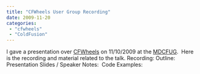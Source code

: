 ```yaml
---
title: "CFWheels User Group Recording"
date: 2009-11-20
categories: 
 - "cfwheels"
 - "ColdFusion"
---
```


I gave a presentation over [CFWheels](http://www.cfwheels.org) on 11/10/2009 at the [MDCFUG](http://www.mdcfug.org).  Here is the recording and material related to the talk. Recording: Outline: 
Presentation Slides / Speaker Notes:  
Code Examples:
